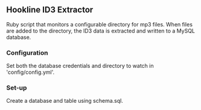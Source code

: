 ## Hookline ID3 Extractor

Ruby script that monitors a configurable directory for mp3 files. When files are added to the directory, the ID3 data is extracted and written to a MySQL database.

### Configuration

Set both the database credentials and directory to watch in 'config/config.yml'.

### Set-up

Create a database and table using schema.sql.
